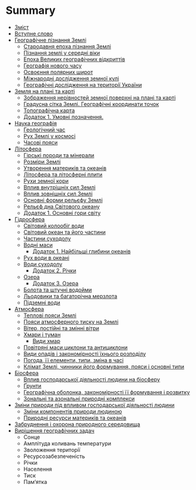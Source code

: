 # Summary

* [Зміст](README.md)
* [Вступне слово](vstup.md)
* [Географiчне пiзнання Землi](1/geografichne_piznannya_zemli.md)
   * [Cтародавня епоха пізнання Землі](1/ctarodavnya_epoha_pznannya_zeml.md)
   * [Пізнання землі у середні віки](1/pznannya_zeml_u_seredn_vki.md)
   * [Епоха Великих географічних відкриттів](1/epoha_velikih_geografchnih_vdkrittv.md)
   * [Географiя нового часу](1/novichas.md)
   * [Освоєння полярних широт](1/osvoe.md)
   * [Мiжнароднi дослiдження земної кулi](1/international.md)
   * [Географiчнi дослiдження на територiї України](1/Ukr.md)
* [Земля на планi та картi](2/zemlya_na_plani_ta_karti.md)
   * [Зображення нерівностей земної поверхні на плані та карті](2/zobrazhennya_nervnostei_zemno_poverhn_na_plan_ta_kart.md)
   * [Градусна сітка Землі. Географічні координати точок](2/gradusna_stka_zeml_geografchn_koordinati_tochok.md)
   * [Топографічна карта](2/topografchna_karta.md)
   * [Додаток 1. Умовні позначення.](dodatok_1.md)
* [Наука географiя](2/nauka_geografiya.md)
   * [Геологiчний час](2/geologichnii_chas.md)
   * [Рух Землi у космосi](2/ruh_zemli_u_kosmosi.md)
   * [Часовi пояси](2/chasovi_poyasi.md)
* [Лiтосфера](3/vnutrishnya_budova_zemli.md)
   * [Гiрськi породи та мiнерали](3/girski_porodi_ta_minerali.md)
   * [Розмiри Землi](3/rozmiri_zemli.md)
   * [Утворення материкiв та океанiв](3/utvorennya_materikiv_ta_okeaniv.md)
   * [Лiтосфера та лiтосфернi плити](3/litosfera_ta_litosferni_pliti.md)
   * [Рухи земної кори](3/ruhy_zemnoi_kory.md)
   * [Вплив внутрiшнiх сил Землi](3/vpliv_vnutrishnih_sil_zemli.md)
   * [Вплив зовнiшнiх сил Землi](3/vpliv_zovnishnih_sil_zemli.md)
   * [Основнi форми рельєфу Землi](3/osnovni_formi_relfu_zemli.md)
   * [Рельєф дна Свiтового океану](3/relf_dna_svitovogo_okeanu.md)
   * [Додаток 1. Основнi гори свiту](3/dodatok_osnovni_gori_svitu.md)
* [Гiдросфера](3/gidrosfera.md)
   * [Свiтовий колообiг води](3/svitovii_koloobig_vodi.md)
   * [Свiтовий океан та його частини](3/svitovii_okean_ta_iogo_chastini.md)
   * [Частини суходолу](3/chastini_suhodolu.md)
   * [Воднi маси](3/vodni_masi.md)
       * [Додаток 1. Найбiльшi глибини океанiв](3/dodatok_1_naibilshi_glibina_okeaniv.md)
   * [Рух води в океанi](3/ruh_vodi_v_okeani.md)
   * [Води суходолу](3/vodi_suhodolu.md)
       * [Додаток 2. Рiчки](3/dodatok_2_richki.md)
   * [Озера](3/ozera.md)
       * [Додаток 3. Озера](3/dodatok_3_ozera.md)
   * [Болота та штучнi водойми](3/bolota_ta_shtuchni_vodoimi.md)
   * [Льодовики та багаторiчна мерзлота](3/lodoviki_ta_bagatorichna_merzlota.md)
   * [Пiдземнi води](3/pidzemni_vodi.md)
* [Атмосфера](4/atmosfera.md)
   * [Тепловi пояси Землi](4/teplovi_poyasy_zemli.md)
   * [Пояси атмосферного тиску на Землi](4/poyasy_atmosfernogo_tysku_na_zemli.md)
   * [Вiтер, постiйнi та змiннi вiтри](4/viter_postiini_ta_zminni_vitry.md)
   * [Хмари i туман](4/hmary_i_tuman.md)
       * [Види хмар](4/vydy_hmar.md)
   * [Повiтрянi маси,циклони та антициклони](4/povitryani_masy,cyklony_ta_antycyklony.md)
   * [Види опадiв i закономiрностi їхнього розподiлу](4/vydy_opadiv_i_zakonomirnosti_ihnogo_rozpodilu.md)
   * [Погода, її елементи, типи, змiна в часi](4/pogoda__elementy_typy,_zmina_v_chasi.md)
   * [Клiмат Землi, чинники його формування, пояси i основнi типи](4/klimat_zemli_chynnyky_iogo_formuvannya_poyasi_i_osnovni_typy.md)
* [Бiосфера](4/biosfera.md)
   * [Вплив господарської дiяльностi людини на бiосферу](4/vplyv_gospodarsko_diyalnosti_lyudyny_na_biosferu.md)
   * [Ґрунти](4/grunty.md)
   * [Географiчна оболонка, закономiрностi її формування i розвитку](4/geografichna_obolonka_zakonomirnosti__formuvannya_i_rozvytku.md)
   * [Зональнi та азональнi природнi комплекси](4/zonalni_ta_azonalni_pryrodni_kompleksy.md)
* [Змiни природи пiд впливом господарської     дiяльностi людини](5/zminy_pryrody_pid_vplyvom_gospodarsko_diyalnosti_lyudyny.md)
   * [Змiни компонентiв природи людиною](5/zminy_komponentiv_pryrody_lyudynoyu.md)
   * [Природнi ресурси материкiв та океанiв](5/pryrodni_resursy_materykiv_ta_okeaniv.md)
* [Забруднення i охорона природного середовища](5/zabrudnennya_i_ohorona_pryrodnogo_seredovyscha.md)
* [Вирiшення географiчних задач](5/vyrishennya_geografichnyh_zadach.md)
   * Сонце
   * Амплiтуда коливань температури
   * Зволоження територiї
   * Ресурсозабезпеченiсть
   * Рiчки
   * Населення
   * Тиск
   * Пам’ятка

